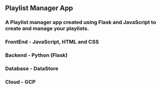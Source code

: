 ## Playlist Manager App

### A Playlist manager app created using Flask and JavaScript to create and manage your playlists.

### FrontEnd - JavaScript, HTML and CSS
### Backend - Python (Flask)
### Database - DataStore
### Cloud - GCP
